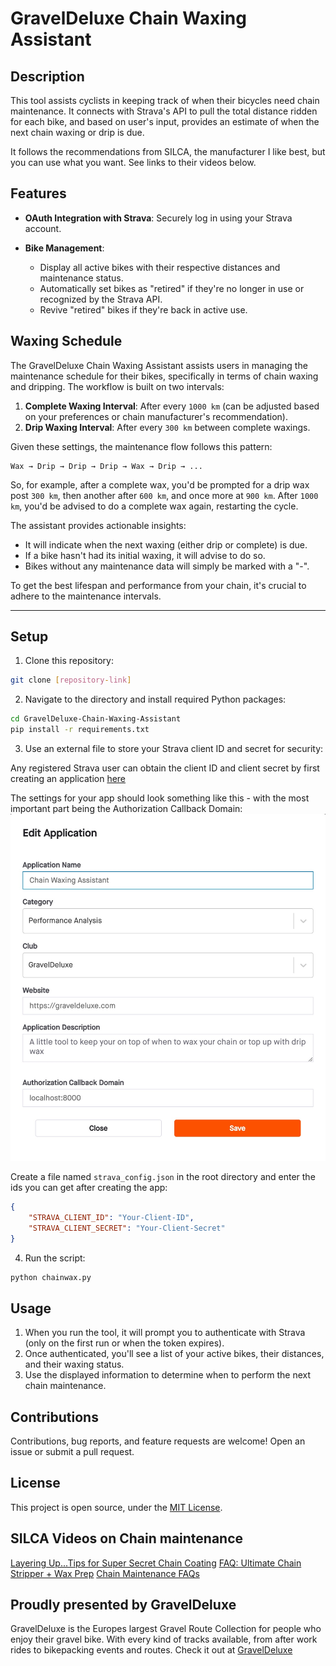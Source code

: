 # GravelDeluxe Chain Waxing Assistant

## Description

This tool assists cyclists in keeping track of when their bicycles need chain maintenance. It connects with Strava's API to pull the total distance ridden for each bike, and based on user's input, provides an estimate of when the next chain waxing or drip is due.

It follows the recommendations from SILCA, the manufacturer I like best, but you can use what you want. See links to their videos below.

## Features

- **OAuth Integration with Strava**: Securely log in using your Strava account.
  
- **Bike Management**:
    - Display all active bikes with their respective distances and maintenance status.
    - Automatically set bikes as "retired" if they're no longer in use or recognized by the Strava API.
    - Revive "retired" bikes if they're back in active use.
  
## Waxing Schedule

The GravelDeluxe Chain Waxing Assistant assists users in managing the maintenance schedule for their bikes, specifically in terms of chain waxing and dripping. The workflow is built on two intervals:

1. **Complete Waxing Interval**: After every `1000 km` (can be adjusted based on your preferences or chain manufacturer's recommendation).
2. **Drip Waxing Interval**: After every `300 km` between complete waxings.

Given these settings, the maintenance flow follows this pattern:

```
Wax → Drip → Drip → Drip → Wax → Drip → ...
```

So, for example, after a complete wax, you'd be prompted for a drip wax post `300 km`, then another after `600 km`, and once more at `900 km`. After `1000 km`, you'd be advised to do a complete wax again, restarting the cycle.

The assistant provides actionable insights:
- It will indicate when the next waxing (either drip or complete) is due.
- If a bike hasn't had its initial waxing, it will advise to do so.
- Bikes without any maintenance data will simply be marked with a "-".

To get the best lifespan and performance from your chain, it's crucial to adhere to the maintenance intervals.

---

## Setup

1. Clone this repository:

```bash
git clone [repository-link]
```

2. Navigate to the directory and install required Python packages:

```bash
cd GravelDeluxe-Chain-Waxing-Assistant
pip install -r requirements.txt
```

3. Use an external file to store your Strava client ID and secret for security:

Any registered Strava user can obtain the client ID and client secret by first creating an application [here](https://www.strava.com/settings/api) 

The settings for your app should look something like this - with the most important part being the Authorization Callback Domain:
![](support/strava-app.jpg)

Create a file named `strava_config.json` in the root directory and enter the ids you can get after creating the app:

```json
{
    "STRAVA_CLIENT_ID": "Your-Client-ID",
    "STRAVA_CLIENT_SECRET": "Your-Client-Secret"
}
```

4. Run the script:

```bash
python chainwax.py
```

## Usage

1. When you run the tool, it will prompt you to authenticate with Strava (only on the first run or when the token expires).
2. Once authenticated, you'll see a list of your active bikes, their distances, and their waxing status.
3. Use the displayed information to determine when to perform the next chain maintenance.

## Contributions

Contributions, bug reports, and feature requests are welcome! Open an issue or submit a pull request.

## License

This project is open source, under the [MIT License](https://opensource.org/license/mit/).


## SILCA Videos on Chain maintenance

[Layering Up...Tips for Super Secret Chain Coating](https://www.youtube.com/watch?v=LBcowq02pXw)
[FAQ: Ultimate Chain Stripper + Wax Prep](https://www.youtube.com/watch?v=vIGm2WbyEQ4)
[Chain Maintenance FAQs](https://www.youtube.com/watch?v=0WVZVf04j0M)

## Proudly presented by GravelDeluxe

GravelDeluxe is the Europes largest Gravel Route Collection for people who enjoy their gravel bike. With every kind of tracks available, from after work rides to bikepacking events and routes.
Check it out at [GravelDeluxe](https://graveldeluxe.com)